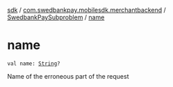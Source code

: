 [sdk](../../index.md) / [com.swedbankpay.mobilesdk.merchantbackend](../index.md) / [SwedbankPaySubproblem](index.md) / [name](./name.md)

# name

`val name: `[`String`](https://kotlinlang.org/api/latest/jvm/stdlib/kotlin/-string/index.html)`?`

Name of the erroneous part of the request

